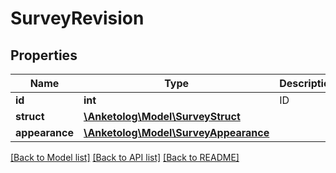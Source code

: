 # SurveyRevision

## Properties
Name | Type | Description | Notes
------------ | ------------- | ------------- | -------------
**id** | **int** | ID | 
**struct** | [**\Anketolog\Model\SurveyStruct**](SurveyStruct.md) |  | 
**appearance** | [**\Anketolog\Model\SurveyAppearance**](SurveyAppearance.md) |  | 

[[Back to Model list]](../README.md#documentation-for-models) [[Back to API list]](../README.md#documentation-for-api-endpoints) [[Back to README]](../README.md)


